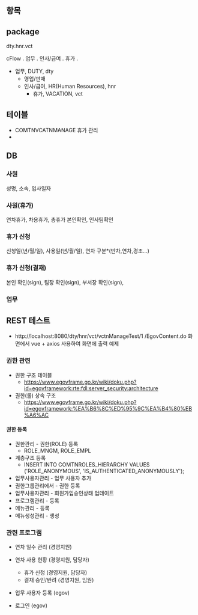 
## 항목


## package
dty.hnr.vct


cFlow . 업무 . 인사/급여 . 휴가 . 

- 업무, DUTY, dty
  - 영업/판매
  - 인사/급여, HR(Human Resources), hnr
    - 휴가, VACATION, vct



## 테이블
- COMTNVCATNMANAGE 휴가 관리
- 


## DB
### 사원 
성명, 소속, 입사일자

### 사원(휴가)
연차휴가, 차용휴가, 총휴가
본인확인, 인사팀확인

### 휴가 신청
신청일(년/월/일), 사용일(년/월/일), 연차 구분*(반차,연차,경조...)

### 휴가 신청(결재)
본인 확인(sign), 팀장 확인(sign), 부서장 확인(sign),



### 업무



## REST 테스트
- http://localhost:8080/dty/hnr/vct/vctnManageTest/1
/EgovContent.do 화면에서 vue + axios 사용하여 화면에 출력 예제
 




### 권한 관련 
- 권한 구조 테이블
  - https://www.egovframe.go.kr/wiki/doku.php?id=egovframework:rte:fdl:server_security:architecture
- 권한(롤) 상속 구조
  - https://www.egovframe.go.kr/wiki/doku.php?id=egovframework:%EA%B6%8C%ED%95%9C%EA%B4%80%EB%A6%AC
#### 권한 등록
- 권한관리 - 권한(ROLE) 등록
  - ROLE_MNGM, ROLE_EMPL
- 계층구조 등록
  - INSERT INTO COMTNROLES_HIERARCHY VALUES ('ROLE_ANONYMOUS', 'IS_AUTHENTICATED_ANONYMOUSLY');
- 업무사용자관리 - 업무 사용자 추가
- 권한그룹관리에서 - 권한 등록
- 업무사용자관리 - 회원가입승인상태 업데이트
- 프로그램관리 - 등록
- 메뉴관리 - 등록
- 메뉴생성관리 - 생성


### 관련 프로그램 
- 연차 일수 관리 (경영지원) 
- 연차 사용 현황 (경영지원, 담당자)
  - 휴가 신청 (경영지원, 담당자)
  - 결재 승인/반려 (경영지원, 임원)

- 업무 사용자 등록 (egov)
- 로그인 (egov)







